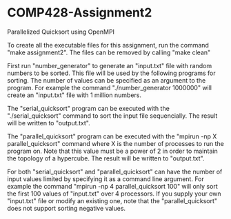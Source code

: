 # COMP428-Assignment2
Parallelized Quicksort using OpenMPI

To create all the executable files for this assignment, run the command "make assignment2". The files can be removed by calling "make clean"

First run "number_generator" to generate an "input.txt" file with random numbers to be sorted. This file will be used by the following programs for sorting.
The number of values can be specified as an argument to the program. For example the command "./number_generator 1000000" will create an "input.txt" file with 1 million numbers.

The "serial_quicksort" program can be executed with the "./serial_quicksort" command to sort the input file sequencially. The result will be written to "output.txt".

The "parallel_quicksort" program can be executed with the "mpirun -np X parallel_quicksort" command where X is the number of processes to run the program on. Note that this value must be a power of 2 in order to maintain the topology of a hypercube. The result will be written to "output.txt".

For both "serial_quicksort" and "parallel_quicksort" can have the number of input values limited by specifying it as a command line argument. For example the command "mpirun -np 4 parallel_quicksort 100" will only sort the first 100 values of "input.txt" over 4 processors.
If you supply your own "input.txt" file or modify an existing one, note that the "parallel_quicksort" does not support sorting negative values.
